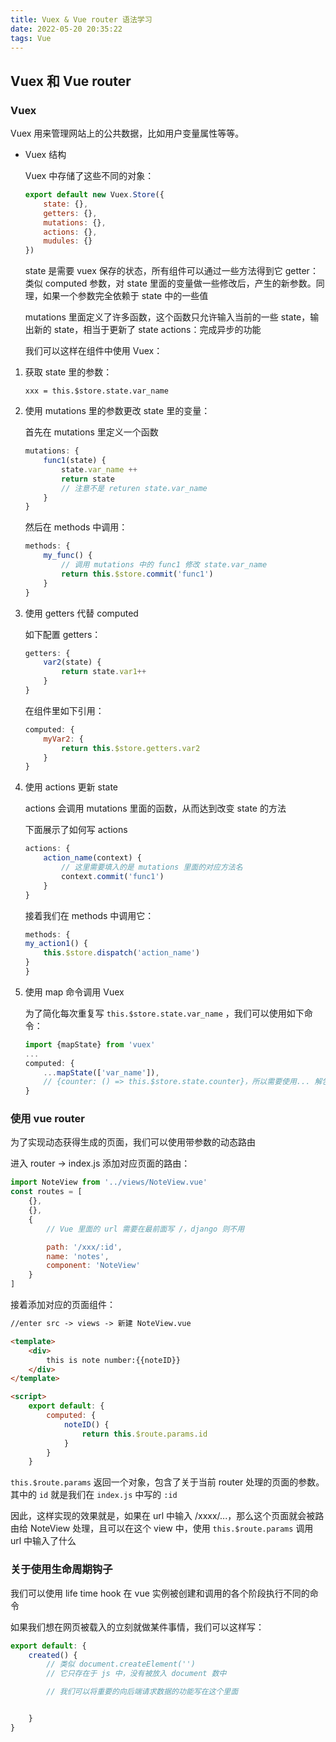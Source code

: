 ```yaml
---
title: Vuex & Vue router 语法学习
date: 2022-05-20 20:35:22
tags: Vue
---
```


## Vuex 和 Vue router

### Vuex

Vuex 用来管理网站上的公共数据，比如用户变量属性等等。

- Vuex 结构

    Vuex 中存储了这些不同的对象：
    ```javascript
    export default new Vuex.Store({
        state: {},
        getters: {},
        mutations: {},
        actions: {},
        mudules: {}
    })
    ```

    state 是需要 vuex 保存的状态，所有组件可以通过一些方法得到它
    getter：类似 computed 参数，对 state 里面的变量做一些修改后，产生的新参数。同理，如果一个参数完全依赖于 state 中的一些值

    mutations 里面定义了许多函数，这个函数只允许输入当前的一些 state，输出新的 state，相当于更新了 state
    actions：完成异步的功能

    我们可以这样在组件中使用 Vuex：

1. 获取 state 里的参数：

    `xxx = this.$store.state.var_name`

2. 使用 mutations 里的参数更改 state 里的变量：

    首先在 mutations 里定义一个函数
    ```javascript
    mutations: {
        func1(state) {
            state.var_name ++
            return state
            // 注意不是 returen state.var_name
        }
    }
    ```

    然后在 methods 中调用：
    ```javascript
    methods: {
        my_func() {
            // 调用 mutations 中的 func1 修改 state.var_name
            return this.$store.commit('func1')
        }
    }
    ```

3. 使用 getters 代替 computed

    如下配置 getters：
    ```javascript
    getters: {
        var2(state) {
            return state.var1++
        }
    }
    ```

    在组件里如下引用：
    ```javascript
    computed: {
        myVar2: {
            return this.$store.getters.var2
        }
    }
    ```

4.  使用 actions 更新 state

    actions 会调用 mutations 里面的函数，从而达到改变 state 的方法

    下面展示了如何写 actions
    ```javascript
    actions: {
        action_name(context) {
            // 这里需要填入的是 mutations 里面的对应方法名
            context.commit('func1')
        }
    }
    ```

    接着我们在 methods 中调用它：
    ```javascript
    methods: {
    my_action1() {
        this.$store.dispatch('action_name')
    }
    }
    ```

5.  使用 map 命令调用 Vuex

    为了简化每次重复写 `this.$store.state.var_name` ，我们可以使用如下命令：
    ```javascript
    import {mapState} from 'vuex'
    ...
    computed: {
        ...mapState(['var_name']),
        // {counter: () => this.$store.state.counter}，所以需要使用... 解包
    }
    ```

###  使用 vue router

为了实现动态获得生成的页面，我们可以使用带参数的动态路由

进入 router -> index.js 添加对应页面的路由：
```javascript
import NoteView from '../views/NoteView.vue'
const routes = [
    {},
    {},
    {
        // Vue 里面的 url 需要在最前面写 /，django 则不用

        path: '/xxx/:id',
        name: 'notes',
        component: 'NoteView'
    }
]
```

接着添加对应的页面组件：
```html
//enter src -> views -> 新建 NoteView.vue

<template>
    <div>
        this is note number:{{noteID}}
    </div>
</template>

<script>
    export default: {
        computed: {
            noteID() {
                return this.$route.params.id
            }
        }
    }
```

`this.$route.params` 返回一个对象，包含了关于当前 router 处理的页面的参数。
其中的 `id` 就是我们在 `index.js` 中写的 `:id`

因此，这样实现的效果就是，如果在 url 中输入 /xxxx/...，那么这个页面就会被路由给 NoteView 处理，且可以在这个 view 中，使用 `this.$route.params` 调用 url 中输入了什么

### 关于使用生命周期钩子

我们可以使用 life time hook 在 vue 实例被创建和调用的各个阶段执行不同的命令

如果我们想在网页被载入的立刻就做某件事情，我们可以这样写：
```javascript
export default: {
    created() {
        // 类似 document.createElement('')
        // 它只存在于 js 中，没有被放入 document 数中

        // 我们可以将重要的向后端请求数据的功能写在这个里面


    }
}
```























